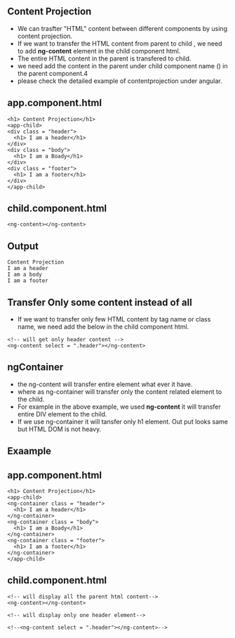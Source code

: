 ## Content Projection
- We can trasfter "HTML" content between different components by using content projection.
- If we want to transfer the HTML content from parent to child , we need to add **ng-content** element in the child component html.
- The entire HTML content in the parent is transfered to child.
- we need add the content in the parent under child component name (<app-child>) in the parent component.4
 - please check the detailed example of contentprojection under angular.
  
  
  ## app.component.html
  ```
  <h1> Content Projection</h1>
<app-child>
  <div class = "header">
    <h1> I am a header</h1>
  </div>
  <div class = "body">
    <h1> I am a Boady</h1>
  </div>
  <div class = "footer">
    <h1> I am a footer</h1>
  </div>
</app-child>

  ```
  ## child.component.html
  ```
  <ng-content></ng-content>
  ```
  
  ## Output
  ```
  Content Projection
I am a header
I am a body
I am a footer
  ```
  
  ## Transfer Only some content instead of all
  - If we want to transfer only few HTML content by tag name or class name, we need add the below in the child component html.
  
  ```
  <!-- will get only header content -->
<ng-content select = ".header"></ng-content>
  
  ```

 ## ngContainer
  - the ng-content will transfer entire element what ever it have.
  - where as ng-container will transfer only the content related element to the child. 
  - For example in the above example, we used **ng-content** it will transfer entire DIV element to the child.
  - If we use ng-container it will tansfer only h1 element. Out put looks same but HTML DOM is not heavy.
  
  ## Exaample
  
  ## app.component.html
  
  ```
  <h1> Content Projection</h1>
<app-child>
  <ng-container class = "header">
    <h1> I am a header</h1>
  </ng-container>
  <ng-container class = "body">
    <h1> I am a Boady</h1>
  </ng-container>
  <ng-container class = "footer">
    <h1> I am a footer</h1>
  </ng-container>
</app-child>

  ```
  
  ## child.component.html
  
  ```
  <!-- will display all the parent html content-->
<ng-content></ng-content>

<!-- will display only one header element-->

<!--<ng-content select = ".header"></ng-content>-->

  ```
  
  

